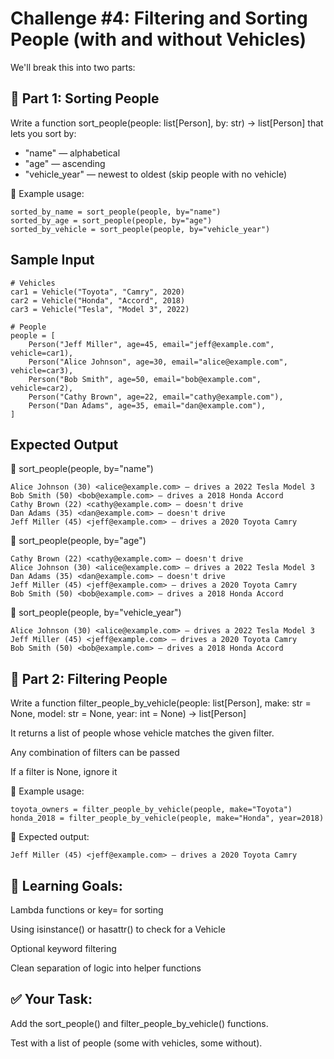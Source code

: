 # Challenge #4: Filtering and Sorting People (with and without Vehicles)
We'll break this into two parts:

## 🔹 Part 1: Sorting People
Write a function sort_people(people: list[Person], by: str) -> list[Person] that lets you sort by:
  * "name" — alphabetical
  * "age" — ascending
  * "vehicle_year" — newest to oldest (skip people with no vehicle)

📌 Example usage:
```
sorted_by_name = sort_people(people, by="name")
sorted_by_age = sort_people(people, by="age")
sorted_by_vehicle = sort_people(people, by="vehicle_year")
```

## Sample Input
```
# Vehicles
car1 = Vehicle("Toyota", "Camry", 2020)
car2 = Vehicle("Honda", "Accord", 2018)
car3 = Vehicle("Tesla", "Model 3", 2022)

# People
people = [
    Person("Jeff Miller", age=45, email="jeff@example.com", vehicle=car1),
    Person("Alice Johnson", age=30, email="alice@example.com", vehicle=car3),
    Person("Bob Smith", age=50, email="bob@example.com", vehicle=car2),
    Person("Cathy Brown", age=22, email="cathy@example.com"),
    Person("Dan Adams", age=35, email="dan@example.com"),
]
```
## Expected Output
🔹 sort_people(people, by="name")
```
Alice Johnson (30) <alice@example.com> — drives a 2022 Tesla Model 3  
Bob Smith (50) <bob@example.com> — drives a 2018 Honda Accord  
Cathy Brown (22) <cathy@example.com> — doesn't drive  
Dan Adams (35) <dan@example.com> — doesn't drive  
Jeff Miller (45) <jeff@example.com> — drives a 2020 Toyota Camry  
```
🔹 sort_people(people, by="age")
```
Cathy Brown (22) <cathy@example.com> — doesn't drive  
Alice Johnson (30) <alice@example.com> — drives a 2022 Tesla Model 3  
Dan Adams (35) <dan@example.com> — doesn't drive  
Jeff Miller (45) <jeff@example.com> — drives a 2020 Toyota Camry  
Bob Smith (50) <bob@example.com> — drives a 2018 Honda Accord  
```
🔹 sort_people(people, by="vehicle_year")
```
Alice Johnson (30) <alice@example.com> — drives a 2022 Tesla Model 3  
Jeff Miller (45) <jeff@example.com> — drives a 2020 Toyota Camry  
Bob Smith (50) <bob@example.com> — drives a 2018 Honda Accord  
```

## 🔹 Part 2: Filtering People
Write a function filter_people_by_vehicle(people: list[Person], make: str = None, model: str = None, year: int = None) -> list[Person]

It returns a list of people whose vehicle matches the given filter.

Any combination of filters can be passed

If a filter is None, ignore it

📌 Example usage:

```
toyota_owners = filter_people_by_vehicle(people, make="Toyota")
honda_2018 = filter_people_by_vehicle(people, make="Honda", year=2018)
```

📌 Expected output:
```
Jeff Miller (45) <jeff@example.com> — drives a 2020 Toyota Camry
```
## 🧠 Learning Goals:
Lambda functions or key= for sorting

Using isinstance() or hasattr() to check for a Vehicle

Optional keyword filtering

Clean separation of logic into helper functions

## ✅ Your Task:
Add the sort_people() and filter_people_by_vehicle() functions.

Test with a list of people (some with vehicles, some without).


